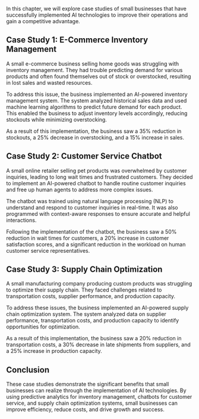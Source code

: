 
In this chapter, we will explore case studies of small businesses that have successfully implemented AI technologies to improve their operations and gain a competitive advantage.

Case Study 1: E-Commerce Inventory Management
---------------------------------------------

A small e-commerce business selling home goods was struggling with inventory management. They had trouble predicting demand for various products and often found themselves out of stock or overstocked, resulting in lost sales and wasted resources.

To address this issue, the business implemented an AI-powered inventory management system. The system analyzed historical sales data and used machine learning algorithms to predict future demand for each product. This enabled the business to adjust inventory levels accordingly, reducing stockouts while minimizing overstocking.

As a result of this implementation, the business saw a 35% reduction in stockouts, a 25% decrease in overstocking, and a 15% increase in sales.

Case Study 2: Customer Service Chatbot
--------------------------------------

A small online retailer selling pet products was overwhelmed by customer inquiries, leading to long wait times and frustrated customers. They decided to implement an AI-powered chatbot to handle routine customer inquiries and free up human agents to address more complex issues.

The chatbot was trained using natural language processing (NLP) to understand and respond to customer inquiries in real-time. It was also programmed with context-aware responses to ensure accurate and helpful interactions.

Following the implementation of the chatbot, the business saw a 50% reduction in wait times for customers, a 20% increase in customer satisfaction scores, and a significant reduction in the workload on human customer service representatives.

Case Study 3: Supply Chain Optimization
---------------------------------------

A small manufacturing company producing custom products was struggling to optimize their supply chain. They faced challenges related to transportation costs, supplier performance, and production capacity.

To address these issues, the business implemented an AI-powered supply chain optimization system. The system analyzed data on supplier performance, transportation costs, and production capacity to identify opportunities for optimization.

As a result of this implementation, the business saw a 20% reduction in transportation costs, a 30% decrease in late shipments from suppliers, and a 25% increase in production capacity.

Conclusion
----------

These case studies demonstrate the significant benefits that small businesses can realize through the implementation of AI technologies. By using predictive analytics for inventory management, chatbots for customer service, and supply chain optimization systems, small businesses can improve efficiency, reduce costs, and drive growth and success.
